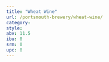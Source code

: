 ```yaml
---
title: "Wheat Wine"
url: /portsmouth-brewery/wheat-wine/
category: 
style: 
abv: 11.5
ibu: 0
srm: 0
upc: 0
---
```


